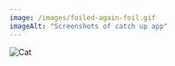 ```yaml
---
image: /images/foiled-again-foil.gif
imageAlt: "Screenshots of catch up app"
---
```


<img src="../../images/foiled-again-foil.gif" alt="Cat">